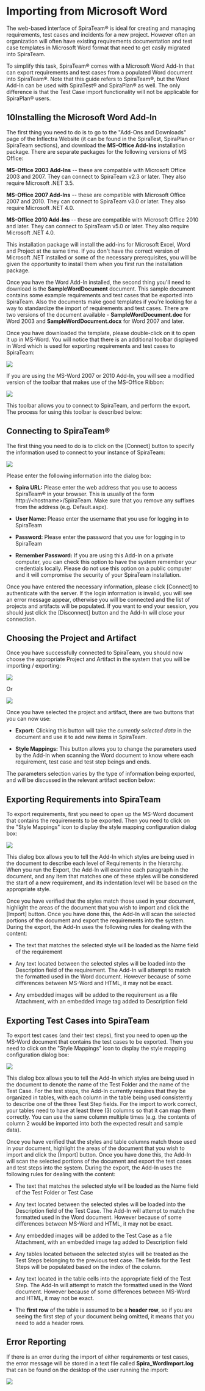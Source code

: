 # Importing from Microsoft Word

The web-based interface of SpiraTeam® is ideal for creating and managing
requirements, test cases and incidents for a new project. However often
an organization will often have existing requirements documentation and
test case templates in Microsoft Word format that need to get easily
migrated into SpiraTeam.

To simplify this task, SpiraTeam® comes with a Microsoft Word Add-In
that can export requirements and test cases from a populated Word
document into SpiraTeam®. Note that this guide refers to SpiraTeam®, but
the Word Add-In can be used with SpiraTest® and SpiraPlan® as well. The
only difference is that the Test Case import functionality will not be
applicable for SpiraPlan® users.

## 10Installing the Microsoft Word Add-In

The first thing you need to do is to go to the "Add-Ons and Downloads"
page of the Inflectra Website (it can be found in the SpiraTest,
SpiraPlan or SpiraTeam sections), and download the **MS-Office Add-Ins**
installation package. There are separate packages for the following
versions of MS Office:

**MS-Office 2003 Add-Ins** -- these are compatible with Microsoft Office
2003 and 2007. They can connect to SpiraTeam v2.3 or later. They also
require Microsoft .NET 3.5.

**MS-Office 2007 Add-Ins** -- these are compatible with Microsoft Office
2007 and 2010. They can connect to SpiraTeam v3.0 or later. They also
require Microsoft .NET 4.0.

**MS-Office 2010 Add-Ins** -- these are compatible with Microsoft Office
2010 and later. They can connect to SpiraTeam v5.0 or later. They also
require Microsoft .NET 4.0.

This installation package will install the add-ins for Microsoft Excel,
Word and Project at the same time. If you don't have the correct version
of Microsoft .NET installed or some of the necessary prerequisites, you
will be given the opportunity to install them when you first run the
installation package.

Once you have the Word Add-In installed, the second thing you'll need to
download is the **SampleWordDocument** document. This sample document
contains some example requirements and test cases that be exported into
SpiraTeam. Also the documents make good templates if you're looking for
a way to standardize the import of requirements and test cases. There
are two versions of the document available -
**SampleWordDocument.doc** for Word 2003 and
**SampleWordDocument.docx** for Word 2007 and later.

Once you have downloaded the template, please double-click on it to open
it up in MS-Word. You will notice that there is an additional toolbar
displayed in Word which is used for exporting requirements and test
cases to SpiraTeam:

![](img/Importing_from_Microsoft_Word_34.png)




If you are using the MS-Word 2007 or 2010 Add-In, you will see a
modified version of the toolbar that makes use of the MS-Office Ribbon:

![](img/Importing_from_Microsoft_Word_35.png)




This toolbar allows you to connect to SpiraTeam, and perform the export.
The process for using this toolbar is described below:

## Connecting to SpiraTeam®

The first thing you need to do is to click on the \[Connect\] button to
specify the information used to connect to your instance of SpiraTeam:

![](img/Importing_from_Microsoft_Word_36.png)




Please enter the following information into the dialog box:

-   **Spira URL:** Please enter the web address that you use to access
SpiraTeam® in your browser. This is usually of the form
http://\<hostname\>/SpiraTeam. Make sure that you
remove any suffixes from the address (e.g. Default.aspx).

-   **User Name:** Please enter the username that you use for logging in
to SpiraTeam

-   **Password:** Please enter the password that you use for logging in
to SpiraTeam

-   **Remember Password:** If you are using this Add-In on a private
computer, you can check this option to have the system remember your
credentials locally. Please do not use this option on a public
computer and it will compromise the security of your SpiraTeam
installation.

Once you have entered the necessary information, please click
\[Connect\] to authenticate with the server. If the login information is
invalid, you will see an error message appear, otherwise you will be
connected and the list of projects and artifacts will be populated. If
you want to end your session, you should just click the \[Disconnect\]
button and the Add-In will close your connection.

## Choosing the Project and Artifact

Once you have successfully connected to SpiraTeam, you should now choose
the appropriate Project and Artifact in the system that you will be
importing / exporting:

![](img/Importing_from_Microsoft_Word_37.png)




Or

![](img/Importing_from_Microsoft_Word_38.png)




Once you have selected the project and artifact, there are two buttons
that you can now use:

-   **Export:** Clicking this button will take the *currently selected
data* in the document and use it to add new items in SpiraTeam.

-   **Style Mappings:** This button allows you to change the parameters
used by the Add-In when scanning the Word document to know where
each requirement, test case and test step beings and ends.

The parameters selection varies by the type of information being
exported, and will be discussed in the relevant artifact section below:

## Exporting Requirements into SpiraTeam

To export requirements, first you need to open up the MS-Word document
that contains the requirements to be exported. Then you need to click on
the "Style Mappings" icon to display the style mapping configuration
dialog box:

![](img/Importing_from_Microsoft_Word_39.png)




This dialog box allows you to tell the Add-In which styles are being
used in the document to describe each level of Requirements in the
hierarchy. When you run the Export, the Add-In will examine each
paragraph in the document, and any item that matches one of these styles
will be considered the start of a new requirement, and its indentation
level will be based on the appropriate style.

Once you have verified that the styles match those used in your
document, highlight the areas of the document that you wish to import
and click the \[Import\] button. Once you have done this, the Add-In
will scan the selected portions of the document and export the
requirements into the system. During the export, the Add-In uses the
following rules for dealing with the content:

-   The text that matches the selected style will be loaded as the Name
field of the requirement

-   Any text located between the selected styles will be loaded into the
Description field of the requirement. The Add-In will attempt to
match the formatted used in the Word document. However because of
some differences between MS-Word and HTML, it may not be exact.

-   Any embedded images will be added to the requirement as a file
Attachment, with an embedded image tag added to Description field

## Exporting Test Cases into SpiraTeam

To export test cases (and their test steps), first you need to open up
the MS-Word document that contains the test cases to be exported. Then
you need to click on the "Style Mappings" icon to display the style
mapping configuration dialog box:

![](img/Importing_from_Microsoft_Word_40.png)




This dialog box allows you to tell the Add-In which styles are being
used in the document to denote the name of the Test Folder and the name
of the Test Case. For the test steps, the Add-In currently requires that
they be organized in tables, with each column in the table being used
consistently to describe one of the three Test Step fields. For the
import to work correct, your tables need to have at least three (3)
columns so that it can map them correctly. You can use the same column
multiple times (e.g. the contents of column 2 would be imported into
both the expected result and sample data).

Once you have verified that the styles and table columns match those
used in your document, highlight the areas of the document that you wish
to import and click the \[Import\] button. Once you have done this, the
Add-In will scan the selected portions of the document and export the
test cases and test steps into the system. During the export, the Add-In
uses the following rules for dealing with the content:

-   The text that matches the selected style will be loaded as the Name
field of the Test Folder or Test Case

-   Any text located between the selected styles will be loaded into the
Description field of the Test Case. The Add-In will attempt to match
the formatted used in the Word document. However because of some
differences between MS-Word and HTML, it may not be exact.

-   Any embedded images will be added to the Test Case as a file
Attachment, with an embedded image tag added to Description field

-   Any tables located between the selected styles will be treated as
the Test Steps belonging to the previous test case. The fields for
the Test Steps will be populated based on the index of the column.

-   Any text located in the table cells into the appropriate field of
the Test Step. The Add-In will attempt to match the formatted used
in the Word document. However because of some differences between
MS-Word and HTML, it may not be exact.

-   The **first row** of the table is assumed to be a **header row**, so
if you are seeing the first step of your document being omitted, it
means that you need to add a header rows.

## Error Reporting

If there is an error during the import of either requirements or test
cases, the error message will be stored in a text file called
**Spira_WordImport.log** that can be found on the desktop of the user
running the import:

![](img/Importing_from_Microsoft_Word_41.png)




